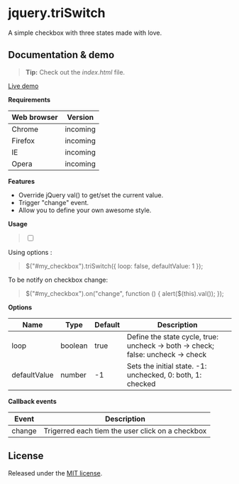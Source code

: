 # jquery.triSwitch

A simple checkbox with three states made with love.


## Documentation & demo

> **Tip:** Check out the *index.html* file.

[Live demo](http://acuisinier.com/Projects/jquery.triSwitch/Demo)



**Requirements**

Web browser | Version
-------- | ---
Chrome | incoming
Firefox | incoming
IE | incoming
Opera | incoming



**Features**

- Override jQuery val() to get/set the current value.
- Trigger "change" event.
- Allow you to define your own awesome style.


**Usage**

> <input type="checkbox" id="my_checkbox" />
> 
> <script>
>     $(function() {
> 
>         // Initialize the plugin
>         $("#my_checkbox").triSwitch();
> 
>     });
> </script>
	
Using options :
	
> $("#my_checkbox").triSwitch({ 
>     loop: false, 
>     defaultValue:  1 
> });
	
To be notify on checkbox change:
	
> $("#my_checkbox").on("change", function () {
>     alert($(this).val());
> });
	
	
	
**Options**

Name | Type | Default | Description
--- | --- | --- | ---
loop | boolean | true | Define the state cycle, true: uncheck -> both -> check; false: uncheck -> check
defaultValue | number | -1 | Sets the initial state. -1: unchecked, 0: both, 1: checked



**Callback events**

Event | Description
--- | ---
change | Trigerred each tiem the user click on a checkbox



## License

Released under the [MIT license](http://www.opensource.org/licenses/MIT).
